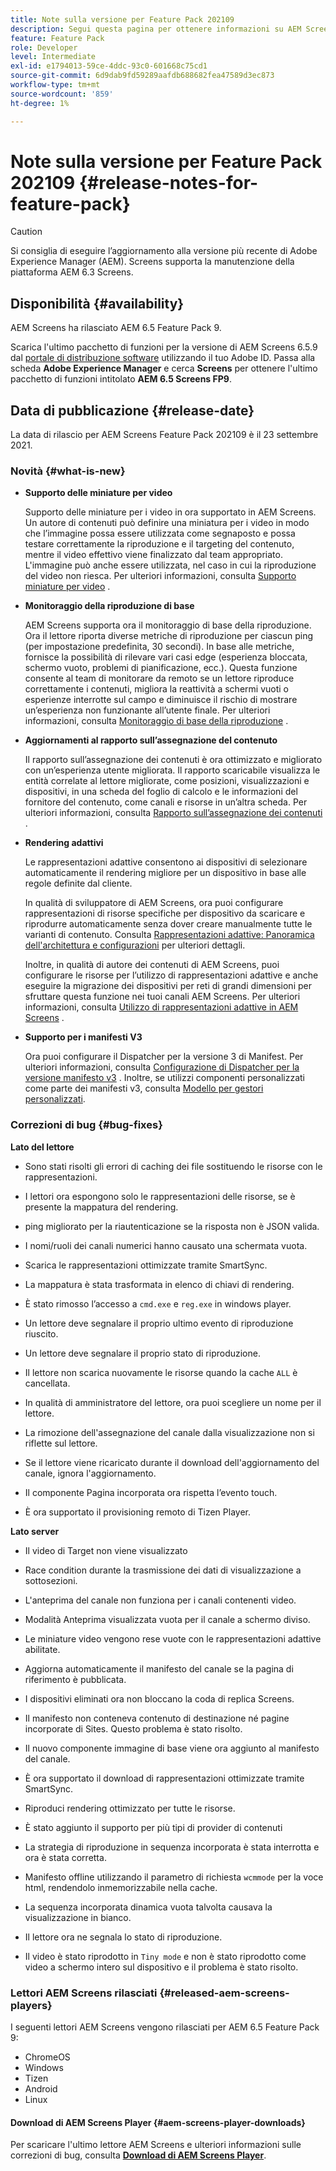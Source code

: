 ```yaml
---
title: Note sulla versione per Feature Pack 202109
description: Segui questa pagina per ottenere informazioni su AEM Screens Feature Pack 202109 rilasciato il 23 settembre 2021.
feature: Feature Pack
role: Developer
level: Intermediate
exl-id: e1794013-59ce-4ddc-93c0-601668c75cd1
source-git-commit: 6d9dab9fd59289aafdb688682fea47589d3ec873
workflow-type: tm+mt
source-wordcount: '859'
ht-degree: 1%

---
```


# Note sulla versione per Feature Pack 202109 {#release-notes-for-feature-pack}

>[!CAUTION]
>Si consiglia di eseguire l’aggiornamento alla versione più recente di Adobe Experience Manager (AEM). Screens supporta la manutenzione della piattaforma AEM 6.3 Screens.

## Disponibilità {#availability}

AEM Screens ha rilasciato AEM 6.5 Feature Pack 9.

Scarica l&#39;ultimo pacchetto di funzioni per la versione di AEM Screens 6.5.9 dal [portale di distribuzione software](https://experience.adobe.com/#/downloads/content/software-distribution/it/aem.html) utilizzando il tuo Adobe ID. Passa alla scheda **Adobe Experience Manager** e cerca **Screens** per ottenere l&#39;ultimo pacchetto di funzioni intitolato **AEM 6.5 Screens FP9**.

## Data di pubblicazione {#release-date}

La data di rilascio per AEM Screens Feature Pack 202109 è il 23 settembre 2021.

### Novità {#what-is-new}

* **Supporto delle miniature per video**

   Supporto delle miniature per i video in ora supportato in AEM Screens. Un autore di contenuti può definire una miniatura per i video in modo che l’immagine possa essere utilizzata come segnaposto e possa testare correttamente la riproduzione e il targeting del contenuto, mentre il video effettivo viene finalizzato dal team appropriato. L&#39;immagine può anche essere utilizzata, nel caso in cui la riproduzione del video non riesca.
Per ulteriori informazioni, consulta [Supporto miniature per video](/help/user-guide/thumbnail-support.md) .

* **Monitoraggio della riproduzione di base**

   AEM Screens supporta ora il monitoraggio di base della riproduzione. Ora il lettore riporta diverse metriche di riproduzione per ciascun ping (per impostazione predefinita, 30 secondi). In base alle metriche, fornisce la possibilità di rilevare vari casi edge (esperienza bloccata, schermo vuoto, problemi di pianificazione, ecc.). Questa funzione consente al team di monitorare da remoto se un lettore riproduce correttamente i contenuti, migliora la reattività a schermi vuoti o esperienze interrotte sul campo e diminuisce il rischio di mostrare un’esperienza non funzionante all’utente finale.
Per ulteriori informazioni, consulta [Monitoraggio di base della riproduzione](https://experienceleague.adobe.com/docs/experience-manager-screens/user-guide/administering/installing-screens-player.html?lang=en#playback-monitoring) .

* **Aggiornamenti al rapporto sull’assegnazione del contenuto**

   Il rapporto sull’assegnazione dei contenuti è ora ottimizzato e migliorato con un’esperienza utente migliorata. Il rapporto scaricabile visualizza le entità correlate al lettore migliorate, come posizioni, visualizzazioni e dispositivi, in una scheda del foglio di calcolo e le informazioni del fornitore del contenuto, come canali e risorse in un’altra scheda.
Per ulteriori informazioni, consulta [Rapporto sull’assegnazione dei contenuti](/help/user-guide/content-assignment-report.md) .

* **Rendering adattivi**

   Le rappresentazioni adattive consentono ai dispositivi di selezionare automaticamente il rendering migliore per un dispositivo in base alle regole definite dal cliente.

   In qualità di sviluppatore di AEM Screens, ora puoi configurare rappresentazioni di risorse specifiche per dispositivo da scaricare e riprodurre automaticamente senza dover creare manualmente tutte le varianti di contenuto. Consulta [Rappresentazioni adattive: Panoramica dell&#39;architettura e configurazioni](/help/user-guide/adaptive-renditions.md) per ulteriori dettagli.

   Inoltre, in qualità di autore dei contenuti di AEM Screens, puoi configurare le risorse per l’utilizzo di rappresentazioni adattive e anche eseguire la migrazione dei dispositivi per reti di grandi dimensioni per sfruttare questa funzione nei tuoi canali AEM Screens. Per ulteriori informazioni, consulta [Utilizzo di rappresentazioni adattive in AEM Screens](/help/user-guide/using-adaptive-renditions.md) .

* **Supporto per i manifesti V3**

   Ora puoi configurare il Dispatcher per la versione 3 di Manifest. Per ulteriori informazioni, consulta [Configurazione di Dispatcher per la versione manifesto v3](https://experienceleague.adobe.com/docs/experience-manager-screens/user-guide/administering/dispatcher-configurations-aem-screens.html?lang=en#configuring-dispatcherv3) .
Inoltre, se utilizzi componenti personalizzati come parte dei manifesti v3, consulta [Modello per gestori personalizzati](https://experienceleague.adobe.com/docs/experience-manager-screens/user-guide/developing/developing-custom-component-tutorial-develop.html?lang=en#custom-handlers).


### Correzioni di bug {#bug-fixes}

**Lato del lettore**

* Sono stati risolti gli errori di caching dei file sostituendo le risorse con le rappresentazioni.

* I lettori ora espongono solo le rappresentazioni delle risorse, se è presente la mappatura del rendering.

* ping migliorato per la riautenticazione se la risposta non è JSON valida.

* I nomi/ruoli dei canali numerici hanno causato una schermata vuota.

* Scarica le rappresentazioni ottimizzate tramite SmartSync.

* La mappatura è stata trasformata in elenco di chiavi di rendering.

* È stato rimosso l’accesso a `cmd.exe` e `reg.exe` in windows player.

* Un lettore deve segnalare il proprio ultimo evento di riproduzione riuscito.

* Un lettore deve segnalare il proprio stato di riproduzione.

* Il lettore non scarica nuovamente le risorse quando la cache `ALL` è cancellata.

* In qualità di amministratore del lettore, ora puoi scegliere un nome per il lettore.

* La rimozione dell&#39;assegnazione del canale dalla visualizzazione non si riflette sul lettore.

* Se il lettore viene ricaricato durante il download dell&#39;aggiornamento del canale, ignora l&#39;aggiornamento.

* Il componente Pagina incorporata ora rispetta l’evento touch.

* È ora supportato il provisioning remoto di Tizen Player.

**Lato server**

* Il video di Target non viene visualizzato
* Race condition durante la trasmissione dei dati di visualizzazione a sottosezioni.

* L&#39;anteprima del canale non funziona per i canali contenenti video.

* Modalità Anteprima visualizzata vuota per il canale a schermo diviso.

* Le miniature video vengono rese vuote con le rappresentazioni adattive abilitate.

* Aggiorna automaticamente il manifesto del canale se la pagina di riferimento è pubblicata.

* I dispositivi eliminati ora non bloccano la coda di replica Screens.

* Il manifesto non conteneva contenuto di destinazione né pagine incorporate di Sites. Questo problema è stato risolto.

* Il nuovo componente immagine di base viene ora aggiunto al manifesto del canale.

* È ora supportato il download di rappresentazioni ottimizzate tramite SmartSync.

* Riproduci rendering ottimizzato per tutte le risorse.

* È stato aggiunto il supporto per più tipi di provider di contenuti

* La strategia di riproduzione in sequenza incorporata è stata interrotta e ora è stata corretta.

* Manifesto offline utilizzando il parametro di richiesta `wcmmode` per la voce html, rendendolo inmemorizzabile nella cache.

* La sequenza incorporata dinamica vuota talvolta causava la visualizzazione in bianco.

* Il lettore ora ne segnala lo stato di riproduzione.

* Il video è stato riprodotto in `Tiny mode` e non è stato riprodotto come video a schermo intero sul dispositivo e il problema è stato risolto.

### Lettori AEM Screens rilasciati {#released-aem-screens-players}

I seguenti lettori AEM Screens vengono rilasciati per AEM 6.5 Feature Pack 9:

* ChromeOS
* Windows
* Tizen
* Android
* Linux

#### Download di AEM Screens Player  {#aem-screens-player-downloads}

Per scaricare l&#39;ultimo lettore AEM Screens e ulteriori informazioni sulle correzioni di bug, consulta **[Download di AEM Screens Player](https://download.macromedia.com/screens/index.html)**.
